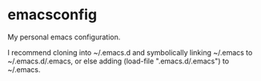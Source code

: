 # emacsconfig
My personal emacs configuration.  

I recommend cloning into ~/.emacs.d and symbolically linking ~/.emacs to ~/.emacs.d/.emacs, or else adding (load-file ".emacs.d/.emacs") to ~/.emacs.  

